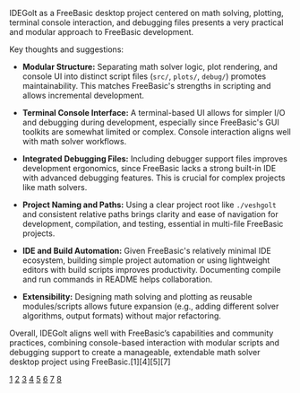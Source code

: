 IDEGolt as a FreeBasic desktop project centered on math solving, plotting, terminal console interaction, and debugging files presents a very practical and modular approach to FreeBasic development.

Key thoughts and suggestions:

- **Modular Structure:** Separating math solver logic, plot rendering, and console UI into distinct script files (`src/`, `plots/`, `debug/`) promotes maintainability. This matches FreeBasic's strengths in scripting and allows incremental development.

- **Terminal Console Interface:** A terminal-based UI allows for simpler I/O and debugging during development, especially since FreeBasic's GUI toolkits are somewhat limited or complex. Console interaction aligns well with math solver workflows.

- **Integrated Debugging Files:** Including debugger support files improves development ergonomics, since FreeBasic lacks a strong built-in IDE with advanced debugging features. This is crucial for complex projects like math solvers.

- **Project Naming and Paths:** Using a clear project root like `./veshgolt` and consistent relative paths brings clarity and ease of navigation for development, compilation, and testing, essential in multi-file FreeBasic projects.

- **IDE and Build Automation:** Given FreeBasic's relatively minimal IDE ecosystem, building simple project automation or using lightweight editors with build scripts improves productivity. Documenting compile and run commands in README helps collaboration.

- **Extensibility:** Designing math solving and plotting as reusable modules/scripts allows future expansion (e.g., adding different solver algorithms, output formats) without major refactoring.

Overall, IDEGolt aligns well with FreeBasic’s capabilities and community practices, combining console-based interaction with modular scripts and debugging support to create a manageable, extendable math solver desktop project using FreeBasic.[1][4][5][7]

[1](https://freebasic.net/forum/viewtopic.php?t=24486)
[2](https://www.freebasic.net/forum/viewtopic.php?t=31995)
[3](https://www.freebasic.net/forum/viewtopic.php?t=10240)
[4](https://freebasic.net/forum/viewtopic.php?t=18512)
[5](https://www.freebasic.net/forum/viewtopic.php?t=26541)
[6](https://devblogs.microsoft.com/cppblog/c-ide-performance-improvement-in-visual-studio-2013-preview/)
[7](https://www.freebasic.net/forum/viewtopic.php?t=28347)
[8](https://www.youtube.com/watch?v=egdGPyFdk5s)